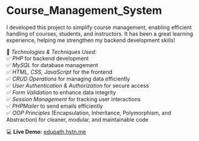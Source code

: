 # Course_Management_System

I developed this project to simplify course management, enabling efficient handling of courses, students, and instructors. It has been a great learning experience, helping me strengthen my backend development skills!  

🔧 *Technologies & Techniques Used:*  
✅ *PHP* for backend development  
✅ *MySQL* for database management  
✅ *HTML, CSS, JavaScript* for the frontend  
✅ *CRUD Operations* for managing data efficiently  
✅ *User Authentication & Authorization* for secure access  
✅ *Form Validation* to enhance data integrity  
✅ *Session Management* for tracking user interactions  
✅ *PHPMailer* to send emails efficiently  
✅ *OOP Principles* (Encapsulation, Inheritance, Polymorphism, and Abstraction) for cleaner, modular, and maintainable code  


💻 **Live Demo:** [edupath.hstn.me](http://edupath.hstn.me/)  
